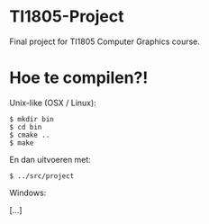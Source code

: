 TI1805-Project
==============

Final project for TI1805 Computer Graphics course.

Hoe te compilen?!
=================

Unix-like (OSX / Linux): 

````
$ mkdir bin
$ cd bin
$ cmake ..
$ make
````

En dan uitvoeren met:
````
$ ../src/project
````

Windows:

[...]

